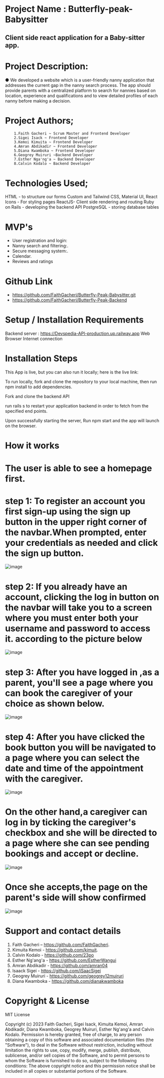 # Project Name : Butterfly-peak-Babysitter

## Client side react application for a Baby-sitter app.

# Project Description:
● We developed a website which is a user-friendly nanny application that addresses the current gap in the nanny search process. The app should provide parents with a centralized platform to search for nannies based on location, experience and qualifications and to view detailed profiles of each nanny before making a decision.



# Project Authors;
        1.Faith Gacheri ~ Scrum Master and Frontend Developer
        2.Sigei Isack ~ Frontend Developer
        3.Kemoi Kimuita ~ Frontend Developer
        4.Amran Abdikadir ~ Frontend Developer
        5.Diana Kwamboka ~ Frontend Developer
        6.Geogrey Muiruri ~Backend Developer
        7.Esther Nga'ng'a ~ Backend Developer
        8.Calvin Kodalo ~ Backend Developer
                  
                  
                  
# Technologies Used;

HTML - to structure our forms
Custom and Tailwind CSS, Material UI, React Icons - For styling pages
ReactJS- Client side rendering and routing
Ruby on Rails - developing the backend API
PostgreSQL - storing database tables

# MVP's

- User registration and login:
- Nanny search and filtering:.
- Secure messaging system:.
- Calendar.
- Reviews and ratings
# Github Link

- https://github.com/FaithGacheri/Butterfly-Peak-Babysitter.git
- https://github.com/FaithGacheri/Butterfly-Peak-Backend

# Setup / Installation Requirements

Backend server : https://Devspedia-API-production.up.railway.app
Web Browser
Internet connection

# Installation Steps

This App is live, but you can also run it locally; here is the live link:

To run locally, fork and clone the repository to your local machine, then run npm install to add dependencies.

Fork and clone the backend API

run rails s to restart your application backend in order to fetch from the specified end points.

Upon successfully starting the server, Run npm start and the app will launch on the browser.

# How it works

# The user is able to see a homepage first.

# step 1: To register an account you first sign-up using the sign up button in the upper right corner of the navbar.When prompted, enter your credentials as needed and click the sign up button.

![image](https://user-images.githubusercontent.com/108331034/213512272-5168609b-befa-4731-b9af-5e6a95675d9e.png)


# step 2: If you already have an account, clicking the log in button on the navbar will take you to a screen where you must enter both your username and password to access it. according to the picture below

![image](https://user-images.githubusercontent.com/108331034/213512855-c69eda07-d90a-4dba-86eb-35c4edcd92c5.png)


# step 3: After you have logged in ,as a parent, you'll see a page where you can book the caregiver of your choice as shown below.

![image](https://user-images.githubusercontent.com/108331034/213512132-a0a407d1-9875-4214-aa8f-0b2a17ca64ce.png)


# step 4: After you have clicked the book button you will be navigated to a page where you can select the date and time of the appointment with the caregiver. 

![image](https://user-images.githubusercontent.com/108331034/213507673-d6712f6c-c200-49a8-b10b-bc5b2a1faab2.png)

# On the other hand,a caregiver can log in by ticking the caregiver's checkbox and she will be directed to a page where  she can see pending bookings and accept or decline.

![image](https://user-images.githubusercontent.com/108331034/213512467-5c6a80c9-372b-432f-8449-b14af4a2b721.png)


# Once she accepts,the page on the parent's side will show confirmed
 
![image](https://user-images.githubusercontent.com/108331034/213512535-12f593e3-fac9-4a27-8336-d1b6e490fbd8.png)


 # Support and contact details

 1. Faith Gacheri – https://github.com/FaithGacheri.
 2. Kimuita Kemoi - https://github.com/kimuit.
 3. Calvin Kodalo - https://github.com/23po
 4. Esther Ng'ang'a - https://github.com/EstherWangui
 5. Amran Abdikadir - https://github.com/amran04
 6. Isaack Sigei - https://github.com/iSaacSigei
 7. Geogrey Muiruri - https://github.com/geogrey12muiruri
 8. Diana Kwamboka - https://github.com/dianakwamboka


# Copyright & License

MIT License

Copyright (c) 2023 Faith Gacheri, Sigei Isack, Kimuita Kemoi, Amran Abdikadir, Diana Kwamboka, Geogrey Muiruri, Esther Ng'ang'a and Calvin Kodalo. Permission is hereby granted, free of charge, to any person obtaining a copy of this software and associated documentation files (the "Software"), to deal in the Software without restriction, including without limitation the rights to use, copy, modify, merge, publish, distribute, sublicense, and/or sell copies of the Software, and to permit persons to whom the Software is furnished to do so, subject to the following conditions: The above copyright notice and this permission notice shall be included in all copies or substantial portions of the Software.



